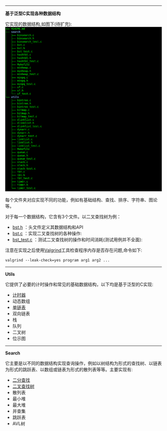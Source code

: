 -----

**基于泛型C实现各种数据结构**

它实现的数据结构,如图下(待扩充):
![数据结构](https://github.com/charlesxiong/algo-ds/blob/master/generics-java/images/Selection_036.png)

每个文件夹对应实现不同的功能，例如有基础结构、查找、排序、字符串、图论等。

对于每一个数据结构，它含有3个文件。以二叉查找树为例：

- [bst.h](https://github.com/charlesxiong/algo-ds/blob/master/generics-c/search/bst.h) ：头文件定义其数据结构和API
- [bst.c](https://github.com/charlesxiong/algo-ds/blob/master/generics-c/search/bst.c) ：实现二叉查找树的各种操作: 
- [bst_test.c](https://github.com/charlesxiong/algo-ds/blob/master/generics-c/search/bst_test.c) ：测试二叉查找树的操作和时间消耗(测试用例并不全面): 

注意在实现之后使用[Valgrind](http://valgrind.org/docs/manual/quick-start.html)工具检查程序内存是否存在问题,命令如下:

```
valgrind --leak-check=yes program arg1 arg2 ...
```
-----

**Utils**

它提供了必要的计时操作和常见的基础数据结构，以下均是基于泛型的C实现:

- [计时器](https://github.com/charlesxiong/algo-ds/blob/master/generics-c/utils/timer.c) 
- 动态数组
- [单链表](https://github.com/charlesxiong/algo-ds/blob/master/generics-c/utils/linklist.c)
- 双向链表
- 栈
- 队列
- 二叉树
- 位示图



-----

**Search**

它主要是以不同的数据结构实现查询操作，例如以树结构为形式的查找树、以链表为形式的跳跃表、以数组或链表为形式的散列表等等。主要实现有:

- [二分查找](https://github.com/charlesxiong/algo-ds/blob/master/generics-c/search/binsearch.c)
- [二叉查找树](https://github.com/charlesxiong/algo-ds/blob/master/generics-c/search/bst.c)
- 散列表
- 最小堆
- 最大堆
- 并查集
- 跳跃表
- AVL树

